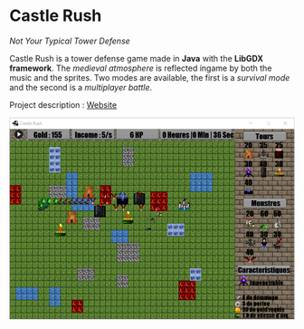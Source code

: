 Castle Rush
======
*Not Your Typical Tower Defense*

Castle Rush is a tower defense game made in **Java** with the **LibGDX framework**.
The *medieval atmosphere* is reflected ingame by both the music and the sprites.
Two modes are available, the first is a *survival mode* and the second is a *multiplayer battle*.

Project description : [Website](https://johan-gras.github.io/projects/castlerush/)

![Game Screen](screen.png "Game Screen")
